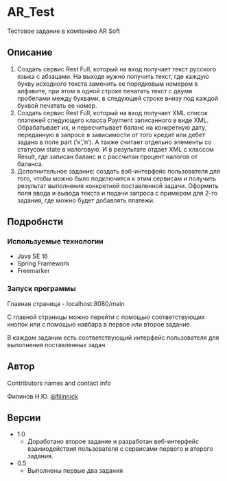 # AR_Test

Тестовое задание в компанию AR Soft

## Описание

1.	Создать сервис Rest Full, который на вход получает текст русского языка с абзацами.
На выходе нужно получить текст, где каждую букву исходного текста заменить ее порядковым номером в алфавите, при этом 
в одной строке печатать текст с двумя пробелами между буквами, в следующей строке внизу под каждой буквой печатать ее номер.
2.	Создать сервис Rest Full, который на вход получает XML список платежей следующего класса Payment записанного в виде XML.
Обрабатывает их, и пересчитывает баланс на конкретную дату, переданную в запросе в зависимости от того кредит или дебет задано в поле part (‘к’,’п’). А также считает отдельно элементы со статусом state в налоговую. И в результате отдает XML c классом Result, где записан баланс и с рассчитан процент налогов от баланса.
3.	Дополнительное задание: создать вэб-интерфейс пользователя для того, чтобы можно было подключится к этим сервисам и получить результат выполнения конкретной поставленной задачи. Оформить поля ввода и вывода текста и подачи запроса с примером для 2-го задания, где можно будет добавлять платежи.


## Подробнсти

### Используемые технологии

* Java SE 16
* Spring Framework
* Freemarker

### Запуск программы

Главная страница - localhost:8080/main

С главной страницы можно перейти с помощью соответствующих кнопок или с помощью навбара в первое или второе задание.

В каждом задании есть соответствующий интерфейс пользователя для выполнения поставленных задач. 

## Автор

Contributors names and contact info

Филинов Н.Ю. 
[@filinnick](https://vk.com/nickfilinov)

## Версии

* 1.0
    * Доработано второе задание и разработан веб-интерфейс взаимодействия пользователя с сервисами первого и второго задания.
* 0.5
    * Выполнены первые два задания
